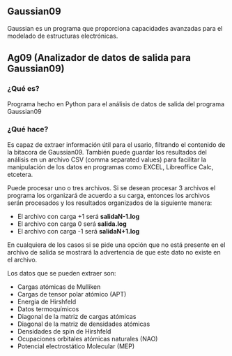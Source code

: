 
## Gaussian09

Gaussian es un programa que proporciona capacidades avanzadas para el modelado de estructuras electrónicas.


## Ag09 (Analizador de datos de salida para Gaussian09)

### ¿Qué es?

Programa hecho en Python para el análisis de datos de salida del programa Gaussian09


### ¿Qué hace?

Es capaz de extraer información útil para el usario, filtrando el contenido de la bitacora de Gaussian09.
También puede guardar los resultados del análisis en un archivo CSV (comma separated values) para facilitar 
la manipulación de los datos en programas como EXCEL, Libreoffice Calc, etcetera.  

Puede procesar uno o tres archivos. Si se desean procesar 3 archivos el programa los organizará
de acuerdo a su carga, entonces los archivos serán procesados y los resultados organizados de la siguiente
manera:

* El archivo con carga +1 será **salidaN-1.log**
* El archivo con carga 0 será **salida.log**
* El archivo con carga -1 será **salidaN+1.log**

En cualquiera de los casos si se pide una opción que no está presente en el archivo de salida
se mostrará la advertencia de que este dato no existe en el archivo. 

Los datos que se pueden extraer son:

* Cargas atómicas de Mulliken
* Cargas de tensor polar atómico (APT)
* Energia de Hirshfeld
* Datos termoquímicos
* Diagonal de la matriz de cargas atómicas
* Diagonal de la matriz de densidades atómicas
* Densidades de spin de Hirshfeld
* Ocupaciones orbitales atómicas naturales (NAO)
* Potencial electrostático Molecular (MEP)
